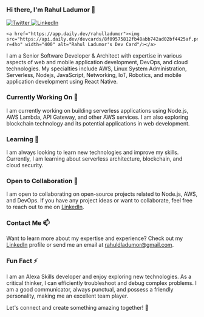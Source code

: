 ### Hi there, I'm Rahul Ladumor 👋

<div align="left">
    <a href="https://twitter.com/Rahul__ladumor">
      <img
        src="https://img.shields.io/twitter/follow/Rahul__ladumor?label=Twitter&logo=twitter&style=flat-square&color=1da1f2&logoColor=ffffff"
        alt="Twitter"
      />
    </a>
    <a href="https://www.linkedin.com/in/rahulladumor/">
      <img
        src="https://img.shields.io/static/v1?logo=linkedin&style=flat-square&color=0072b1&label=LinkedIn&message=%E2%98%86"
        alt="LinkedIn"
      />
    </a>
     
    <a href="https://app.daily.dev/rahulladumor"><img src="https://api.daily.dev/devcards/8f09575812fb48abb742ad02bf4425af.png?r=4ho" width="400" alt="Rahul Ladumor's Dev Card"/></a>
  </div>

I am a Senior Software Developer & Architect with expertise in various aspects of web and mobile application development, DevOps, and cloud technologies. My specialties include AWS, Linux System Administration, Serverless, Nodejs, JavaScript, Networking, IoT, Robotics, and mobile application development using React Native.

### Currently Working On 🔭
I am currently working on building serverless applications using Node.js, AWS Lambda, API Gateway, and other AWS services. I am also exploring blockchain technology and its potential applications in web development.

### Learning 🌱
I am always looking to learn new technologies and improve my skills. Currently, I am learning about serverless architecture, blockchain, and cloud security.

### Open to Collaboration 💞️
I am open to collaborating on open-source projects related to Node.js, AWS, and DevOps. If you have any project ideas or want to collaborate, feel free to reach out to me on [LinkedIn](https://www.linkedin.com/in/rahulladumor/).

### Contact Me 📫
Want to learn more about my expertise and experience? Check out my [LinkedIn](https://www.linkedin.com/in/rahulladumor/) profile or send me an email at rahuldladumor@gmail.com.

### Fun Fact ⚡
I am an Alexa Skills developer and enjoy exploring new technologies. As a critical thinker, I can efficiently troubleshoot and debug complex problems. I am a good communicator, always punctual, and possess a friendly personality, making me an excellent team player.

Let's connect and create something amazing together! 🤝
